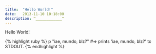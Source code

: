 ```yaml
---
title:  "Hello World!"
date:   2013-11-10 10:18:00
description: ^____________^
---
```


Hello World!

<!-- You'll find this post in your `_posts` directory - edit this post and re-build (or run with the `-w` switch) to see your changes!
To add new posts, simply add a file in the `_posts` directory that follows the convention: YYYY-MM-DD-name-of-post.ext.

Jekyll also offers powerful support for code snippets: -->

{% highlight ruby %}
p "iae, mundo, blz?"
#=> prints 'iae, mundo, blz?' to STDOUT.
{% endhighlight %}

<!-- Check out the [Jekyll docs][jekyll] for more info on how to get the most out of Jekyll. File all bugs/feature requests at [Jekyll's GitHub repo][jekyll-gh]. -->
<!--  -->
<!-- [jekyll-gh]: https://github.com/mojombo/jekyll -->
<!-- [jekyll]:    http://jekyllrb.com -->
